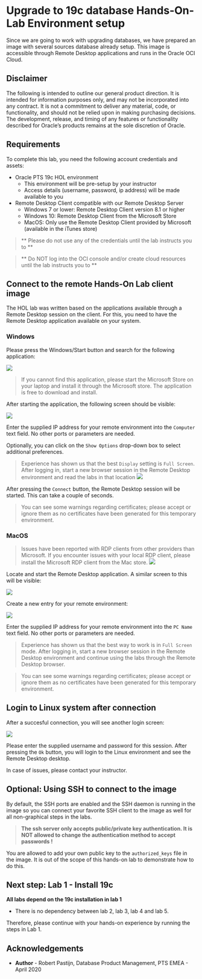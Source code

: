 # Upgrade to 19c database Hands-On-Lab Environment setup #

Since we are going to work with upgrading databases, we have prepared an image with several sources database already setup. This image is accessible through Remote Desktop applications and runs in the Oracle OCI Cloud. 

## Disclaimer ##
The following is intended to outline our general product direction. It is intended for information purposes only, and may not be incorporated into any contract. It is not a commitment to deliver any material, code, or functionality, and should not be relied upon in making purchasing decisions. The development, release, and timing of any features or functionality described for Oracle’s products remains at the sole discretion of Oracle.

## Requirements ##

To complete this lab, you need the following account credentials and assets:

- Oracle PTS 19c HOL environment
	- This environment will be pre-setup by your instructor
	- Access details (username, password, ip address) will be made available to you
- Remote Desktop Client compatible with our Remote Desktop Server
	- Windows 7 or lower: Remote Desktop Client version 8.1 or higher
	- Windows 10: Remote Desktop Client from the Microsoft Store
	- MacOS: Only use the Remote Desktop Client provided by Microsoft (available in the iTunes store)

> ** Please do not use any of the credentials until the lab instructs you to **

> ** Do NOT log into the OCI console and/or create cloud resources until the lab instructs you to **

## Connect to the remote Hands-On Lab client image ##

The HOL lab was written based on the applications available through a Remote Desktop session on the client. For this, you need to have the Remote Desktop application available on your system.

### Windows ###

Please press the Windows/Start button and search for the following application:

![](../images/01-RDPapp.png)

> If you cannot find this application, please start the Microsoft Store on your laptop and install it through the Microsoft store. The application is free to download and install.

After starting the application, the following screen should be visible:

![](../images/02-RDPLogin.png)

Enter the supplied IP address for your remote environment into the `Computer` text field. No other ports or parameters are needed.

Optionally, you can click on the `Show Options` drop-down box to select additional preferences. 

>Experience has shown us that the best `Display` setting is `Full Screen`. After logging in, start a new browser session in the Remote Desktop environment and read the labs in that location
![](../images/03-RDPScreen.png)

After pressing the `Connect` button, the Remote Desktop session will be started. This can take a couple of seconds. 

>You can see some warnings regarding certificates; please accept or ignore them as no certificates have been generated for this temporary environment.
>[](../images/04-RDPTrust.png)

### MacOS ###

> Issues have been reported with RDP clients from other providers than Microsoft. If you encounter issues with your local RDP client, please install the Microsoft RDP client from the Mac store.
> ![](../images/06-MAC-store.png)

Locate and start the Remote Desktop application. A similar screen to this will be visible:

![](../images/08-MAC-RDPscreen.png)

Create a new entry for your remote environment:

![](../images/09-MAC-Details.png)

Enter the supplied IP address for your remote environment into the `PC Name` text field. No other ports or parameters are needed.

>Experience has shown us that the best way to work is in `Full Screen` mode. After logging in, start a new browser session in the Remote Desktop environment and continue using the labs through the Remote Desktop browser.

>You can see some warnings regarding certificates; please accept or ignore them as no certificates have been generated for this temporary environment.

## Login to Linux system after connection ##

After a succesful connection, you will see another login screen:

![](../images/05-RDPxRDP.png)

Please enter the supplied username and password for this session. After pressing the `Ok` button, you will login to the Linux environment and see the Remote Desktop desktop.

In case of issues, please contact your instructor.

## Optional: Using SSH to connect to the image ##

By default, the SSH ports are enabled and the SSH daemon is running in the image so you can connect your favorite SSH client to the image as well for all non-graphical steps in the labs.

> **The ssh server only accepts public/private key authentication. 
> It is NOT allowed to change the authentication method to accept passwords !**

You are allowed to add your own public key to the `authorized_keys` file in the image. It is out of the scope of this hands-on lab to demonstrate how to do this. 

## Next step: Lab 1 - Install 19c ##

**All labs depend on the 19c installation in lab 1**

- There is no dependency between lab 2, lab 3, lab 4 and lab 5. 

Therefore, please continue with your hands-on experience by running the steps in Lab 1.

## Acknowledgements ##

- **Author** - Robert Pastijn, Database Product Management, PTS EMEA - April 2020



